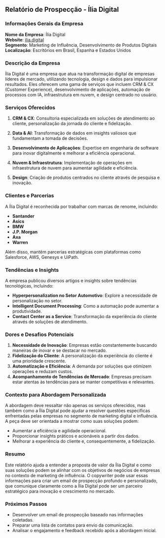 ## Relatório de Prospecção - Ília Digital

### Informações Gerais da Empresa
**Nome da Empresa**: Ília Digital  
**Website**: [ilia.digital](https://www.ilia.digital)  
**Segmento**: Marketing de Influência, Desenvolvimento de Produtos Digitais  
**Localização**: Escritórios em Brasil, Espanha e Estados Unidos  

### Descrição da Empresa
Ília Digital é uma empresa que atua na transformação digital de empresas líderes de mercado, utilizando tecnologia, design e dados para impulsionar resultados. Eles oferecem uma gama de serviços que incluem CRM & CX (Customer Experience), desenvolvimento de aplicações, automação de processos com IA, infraestrutura em nuvem, e design centrado no usuário.

### Serviços Oferecidos
1. **CRM & CX**: Consultoria especializada em soluções de atendimento ao cliente, personalização da jornada do cliente e fidelização.
   
2. **Data & AI**: Transformação de dados em insights valiosos que fundamentam a tomada de decisões.
   
3. **Desenvolvimento de Aplicações**: Expertise em engenharia de software para inovar digitalmente e melhorar a eficiência operacional.
   
4. **Nuvem & Infraestrutura**: Implementação de operações em infraestrutura de nuvem para aumentar agilidade e eficiência.
   
5. **Design**: Criação de produtos centrados no cliente através de pesquisa e inovação.

### Clientes e Parcerias
A Ília Digital é reconhecida por trabalhar com marcas de renome, incluindo:
- **Santander**
- **Asics**
- **BMW**
- **J.P. Morgan**
- **Axa**
- **Warren**

Além disso, mantêm parcerias estratégicas com plataformas como Salesforce, AWS, Genesys e UiPath.

### Tendências e Insights
A empresa publicou diversos artigos e insights sobre tendências tecnológicas, incluindo:
- **Hyperpersonalization no Setor Automotivo**: Explore a necessidade de personalização no setor.
- **Intelligent Document Processing**: Como a automação pode aumentar a produtividade.
- **Contact Center as a Service**: Transformação da experiência do cliente através de soluções de atendimento.

### Dores e Desafios Potenciais
1. **Necessidade de Inovação**: Empresas estão constantemente buscando maneiras de inovar e se destacar no mercado.
2. **Fidelização do Cliente**: A personalização da experiência do cliente é uma prioridade crescente.
3. **Automatização e Eficiência**: A demanda por soluções que otimizem operações e reduzam custos.
4. **Acompanhamento de Tendências de Mercado**: Empresas precisam estar atentas às tendências para se manter competitivas e relevantes.

### Contexto para Abordagem Personalizada
A abordagem deve ressaltar não apenas os serviços oferecidos, mas também como a Ília Digital pode ajudar a resolver questões específicas enfrentadas pelas empresas no segmento de marketing digital e influência. A peça deve ser orientada a mostrar como suas soluções podem:
- Aumentar a eficiência e agilidade operacional.
- Proporcionar insights práticos e acionáveis a partir dos dados.
- Melhorar a experiência do cliente e, consequentemente, a fidelização.

### Resumo
Este relatório ajuda a entender a proposta de valor da Ília Digital e como suas soluções podem se alinhar com os objetivos de negócios de empresas no contexto de marketing de influência. O copywriter pode usar essas informações para criar um email de prospecção profundo e personalizado, que comunique claramente como a Ília Digital pode ser um parceiro estratégico para inovação e crescimento no mercado.

### Próximos Passos
- Desenvolver um email de prospecção baseado nas informações coletadas.
- Preparar uma lista de contatos para envio da comunicação.
- Analisar o engajamento e feedback recebido após a abordagem inicial.